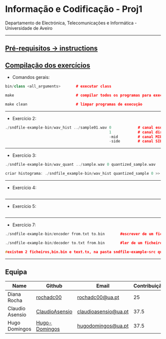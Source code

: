  # Informação e Codificação - Proj1


 Departamento de Electrónica, Telecomunicações e Informática - Universidade de Aveiro

 ---

## [Pré-requisitos -> instructions](instructions)

## [Compilação dos exercícios](README.md)


- Comandos gerais:
```c++
bin/class <all_arguments>       # executar class

make                            # compilar todos os programas para execução

make clean                      # limpar programas de execução

```
---
- Exercício 2:
```c++
./sndfile-example-bin/wav_hist ../sample01.wav 0            # canal esquerdo
                                               1            # canal direito
                                               -mid         # canal MID
                                               -side        # canal SIDE

```
---

- Exercício 3:
```c++
./sndfile-example-bin/wav_quant ../sample.wav 0 quantized_sample.wav

criar histograma: ./sndfile_example-bin/wav_hist quantized_sample 0 >> quantized_sample.txt

```
---

- Exercício 4:
```c++

```
---

- Exercício 5:
```c++

```
---

- Exercício 7:
```c++
./sndfile-example-bin/encoder from.txt to.bin       #escrever de um ficheiro de texto para um ficheiro binário

./sndfile-example-bin/decoder to.txt from.bin       #ler de um ficheiro binário e armazenar num ficheiro de texto

#existem 2 ficheiros,bin.bin e text.tx, na pasta sndfile-example-src que podem ser utilizados para alguns testes
```

---
## Equipa
| Name | Github | Email |  Contribuição(%) |
|------|--------|-------|-------|
| Diana Rocha | [rochadc00](https://github.com/rochadc00) | rochadc00@ua.pt | 25
| Claudio Asensio | [ClaudioAsensio](https://github.com/ClaudioAsensio) | claudioasensio@ua.pt | 37.5
| Hugo Domingos | [Hugo-Domingos](https://github.com/Hugo-Domingos) | hugodomingos@ua.pt | 37.5
